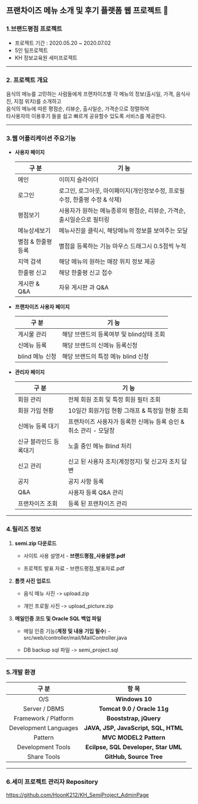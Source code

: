 ## 프랜차이즈 메뉴 소개 및 후기 플랫폼 웹 프로젝트 🌱
    
### 1.브랜드평점 프로젝트 
* 프로젝트 기간 : 2020.05.20 ~ 2020.07.02
* 5인 팀프로젝트
* KH 정보교육원 세미프로젝트

---

### 2. 프로젝트 개요
음식의 메뉴를 고민하는 사람들에게 프랜차이즈별 각 메뉴의 정보(출시일, 가격, 음식사진, 지점 위치)를 소개하고  
음식의 메뉴에 따른 평점순, 리뷰순, 출시일순, 가격순으로 정렬하여  
타사용자의 이용후기 들을 쉽고 빠르게 공유할수 있도록 서비스를 제공한다.

---

### 3.웹 어플리케이션 주요기능

* **사용자 페이지**

    |구 분|기 능|
    |-------|------|
    |메인|이미지 슬라이더|
    |로그인|로그인, 로그아웃, 마이페이지(개인정보수정, 프로필수정, 한줄평 수정 & 삭제)|
    |평점보기|사용자가 원하는 메뉴종류의 평점순, 리뷰순, 가격순, 출시일순으로 필터링|
    |메뉴상세보기|메뉴사진을 클릭시, 해당메뉴의 정보를 보여주는 모달|
    |별점 & 한줄평 등록|별점을 등록하는 기능 마우스 드래그시 0.5점씩 누적|
    |지역 검색|해당 메뉴의 원하는 매장 위치 정보 제공|
    |한줄평 신고|해당 한줄평 신고 접수|
    |게시판 & Q&A|자유 게시판 과 Q&A|

* **프랜차이즈 사용자 페이지**

    |구 분|기 능|
    |-------|------|
    |게시물 관리|해당 브랜드의 등록여부 및 blind상태 조회|
    |신메뉴 등록|해당 브랜드의 신메뉴 등록신청|
    |blind 메뉴 신청|해당 브랜드의 특정 메뉴 blind 신청|


* **관리자 페이지**

    |구 분|기 능|
    |-------|------|
    |회원 관리|전체 회원 조회 및 특정 회원 필터 조회|
    |회원 가입 현황|10일간 회원가입 현황 그래프 & 특정일 현황 조회|
    |신메뉴 등록 대기|프랜차이즈 사용자가 등록한 신메뉴 등록 승인 & 취소 관리 - 모달창|
    |신규 블라인드 등록대기|노출 중인 메뉴 Blind 처리|
    |신고 관리|신고 된 사용자 조치(계정정지) 및 신고자 조치 답변|
    |공지|공지 사항 등록|
    |Q&A|사용자 등록 Q&A 관리|
    |프랜차이즈 조회|등록 된 프랜차이즈 관리|

---

### 4.릴리즈 정보

1. **semi.zip 다운로드**

    * 사이트 사용 설명서 - **브랜드평점_사용설명.pdf**

    * 프로젝트 발표 자료 - 브랜드평점_발표자료.pdf

2. **톰캣 사진 업로드** 

    * 음식 메뉴 사진 -> upload.zip

    * 개인 프로필 사진 -> upload_picture.zip

3. **메일인증 코드 및 Oracle SQL 백업 파일**

    * 메일 인증 기능(**계정 및 내용 기입 필수**) - src/web/controller/mail/MailController.java

    * DB backup sql 파일 -> semi_project.sql

---

### 5.개발 환경

|구 분|항 목|
|:-------:|:------:|
|O/S|**Windows 10**|
|Server / DBMS|**Tomcat 9.0 / Oracle 11g**|
|Framework / Platform|**Booststrap, jQuery**|
|Development Languages|**JAVA, JSP, JavaScript, SQL, HTML**|
|Pattern|**MVC MODEL2 Pattern**|
|Development Tools|**Ecilpse, SQL Developer, Star UML**|
|Share Tools|**GitHub, Source Tree**|

---

### 6.세미 프로젝트 관리자 Repository
https://github.com/HoonK212/KH_SemiProject_AdminPage
